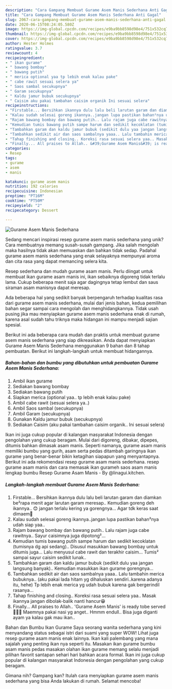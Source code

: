 ```yaml
---
description: "Cara Gampang Membuat Gurame Asem Manis Sederhana Anti Gagal"
title: "Cara Gampang Membuat Gurame Asem Manis Sederhana Anti Gagal"
slug: 2067-cara-gampang-membuat-gurame-asem-manis-sederhana-anti-gagal
date: 2020-06-15T08:24:05.580Z
image: https://img-global.cpcdn.com/recipes/e9ba9bb8598d98e4/751x532cq70/gurame-asem-manis-sederhana-foto-resep-utama.jpg
thumbnail: https://img-global.cpcdn.com/recipes/e9ba9bb8598d98e4/751x532cq70/gurame-asem-manis-sederhana-foto-resep-utama.jpg
cover: https://img-global.cpcdn.com/recipes/e9ba9bb8598d98e4/751x532cq70/gurame-asem-manis-sederhana-foto-resep-utama.jpg
author: Hester Holmes
ratingvalue: 3.7
reviewcount: 4
recipeingredient:
- " ikan gurame"
- " bawang bombay"
- " bawang putih"
- " merica optional yaa tp lebih enak kalau pake"
- " cabe rawit sesuai selera ya"
- " Saos sambal secukupnya"
- " Garam secukupnya"
- " Kaldu jamur bubuk secukupnya"
- " Caisim aku pakai tambahan caisim organik Ini sesuai selera"
recipeinstructions:
- "Firstable... Bersihkan ikannya dulu lalu beli larutan garam dan diamkan be²rapa menit agar larutan garam meresap.. Kemudian goreng deh ikannya.. 😊 jangan terlalu kering ya gorengnya... Agar tdk keras saat dimaem🥰"
- "Kalau sudah selesai goreng ikannya..jangan lupa pastikan bahan²nya udah siap yaa.."
- "Rajam bawang bombay dan bawang putih.. Lalu rajam juga cabe rawitnya.. Sayur caisimnya juga dipotong²..."
- "Kemudian tumis bawang putih sampe harum dan sedikit kecoklatan (tumisnya dg api sedang).. Disusul masukkan bawang bombay untuk ditumis juga... Lalu menyusul cabe rawit dan terakhir caisim... Tumis² sampai sayur caisim sedikit lunak.."
- "Tambahkan garam dan kaldu jamur bubuk (sedikit dulu yaa jangan langsung banyak).. Kemudian masukkan ikan gurame gorengnya..."
- "Tambahkan sedikit air dan saos sambalnya yaaa.. Lalu tambahin merica bubuknya.. (aku pakai lada hitam yg dihaluskan sendiri..karena adanya itu, hehe) Tp lebih enak merica yg udah bubuk karena gak bergerindil rasanya..."
- "Tahap finishing and closing.. Koreksi rasa sesuai selera yaa.. Masak ikannya jangan dibolak-balik nanti hancur😁"
- "Finally... All praises to Allah.. &#39;Gurame Asem Manis&#39; is ready tobe served 🥰🥰🥰 Maemnya pakai nasi yg anget.. Hmmm endull.. Bisa juga diganti ayam ya kalau gak mau ikan.."
categories:
- Resep
tags:
- gurame
- asem
- manis

katakunci: gurame asem manis 
nutrition: 192 calories
recipecuisine: Indonesian
preptime: "PT16M"
cooktime: "PT50M"
recipeyield: "2"
recipecategory: Dessert

---
```



![Gurame Asem Manis Sederhana](https://img-global.cpcdn.com/recipes/e9ba9bb8598d98e4/751x532cq70/gurame-asem-manis-sederhana-foto-resep-utama.jpg)

Sedang mencari inspirasi resep gurame asem manis sederhana yang unik? Cara membuatnya memang susah-susah gampang. Jika salah mengolah maka hasilnya tidak akan memuaskan dan bahkan tidak sedap. Padahal gurame asem manis sederhana yang enak selayaknya mempunyai aroma dan cita rasa yang dapat memancing selera kita.

Resep sederhana dan mudah gurame asam manis. Perlu diingat untuk membuat ikan gurame asam manis ini, ikan sebaiknya digoreng tidak terlalu lama. Cukup beberapa menit saja agar dagingnya tetap lembut dan saus siraman asam manisnya dapat meresap.

Ada beberapa hal yang sedikit banyak berpengaruh terhadap kualitas rasa dari gurame asem manis sederhana, mulai dari jenis bahan, kedua pemilihan bahan segar sampai cara mengolah dan menghidangkannya. Tidak usah pusing jika mau menyiapkan gurame asem manis sederhana enak di rumah, karena asal sudah tahu triknya maka hidangan ini mampu menjadi sajian spesial.


Berikut ini ada beberapa cara mudah dan praktis untuk membuat gurame asem manis sederhana yang siap dikreasikan. Anda dapat menyiapkan Gurame Asem Manis Sederhana menggunakan 9 bahan dan 8 tahap pembuatan. Berikut ini langkah-langkah untuk membuat hidangannya.

<!--inarticleads1-->

##### Bahan-bahan dan bumbu yang dibutuhkan untuk pembuatan Gurame Asem Manis Sederhana:

1. Ambil  ikan gurame
1. Sediakan  bawang bombay
1. Sediakan  bawang putih
1. Siapkan  merica (optional yaa.. tp lebih enak kalau pake)
1. Ambil  cabe rawit (sesuai selera ya..)
1. Ambil  Saos sambal (secukupnya)
1. Ambil  Garam (secukupnya)
1. Gunakan  Kaldu jamur bubuk (secukupnya)
1. Sediakan  Caisim (aku pakai tambahan caisim organik.. Ini sesuai selera)


Ikan ini juga cukup popular di kalangan masyarakat Indonesia dengan pengolahan yang cukup beragam. Mulai dari digoreng, dibakar, dipepes, ditumis bahkan dimasak asam manis. Seperti namanya, gurame asam manis memiliki bumbu yang gurih, asam serta pedas ditambah garingnya ikan gurame yang benar-benar bikin ketagihan siapapun yang menyantapnya. Berikut ini ada rekomendasi resep gurame asam manis sederhana. resep gurame asam manis dan cara memasak ikan gurameh saos asam manis lengkap bumbu Resep Gurame Asam Manis - By @linagui.kitchen. 

<!--inarticleads2-->

##### Langkah-langkah membuat Gurame Asem Manis Sederhana:

1. Firstable... Bersihkan ikannya dulu lalu beli larutan garam dan diamkan be²rapa menit agar larutan garam meresap.. Kemudian goreng deh ikannya.. 😊 jangan terlalu kering ya gorengnya... Agar tdk keras saat dimaem🥰
1. Kalau sudah selesai goreng ikannya..jangan lupa pastikan bahan²nya udah siap yaa..
1. Rajam bawang bombay dan bawang putih.. Lalu rajam juga cabe rawitnya.. Sayur caisimnya juga dipotong²...
1. Kemudian tumis bawang putih sampe harum dan sedikit kecoklatan (tumisnya dg api sedang).. Disusul masukkan bawang bombay untuk ditumis juga... Lalu menyusul cabe rawit dan terakhir caisim... Tumis² sampai sayur caisim sedikit lunak..
1. Tambahkan garam dan kaldu jamur bubuk (sedikit dulu yaa jangan langsung banyak).. Kemudian masukkan ikan gurame gorengnya...
1. Tambahkan sedikit air dan saos sambalnya yaaa.. Lalu tambahin merica bubuknya.. (aku pakai lada hitam yg dihaluskan sendiri..karena adanya itu, hehe) Tp lebih enak merica yg udah bubuk karena gak bergerindil rasanya...
1. Tahap finishing and closing.. Koreksi rasa sesuai selera yaa.. Masak ikannya jangan dibolak-balik nanti hancur😁
1. Finally... All praises to Allah.. &#39;Gurame Asem Manis&#39; is ready tobe served 🥰🥰🥰 Maemnya pakai nasi yg anget.. Hmmm endull.. Bisa juga diganti ayam ya kalau gak mau ikan..


Bahan dan Bumbu Ikan Gurame Saya seorang wanita sederhana yang kini menyandang status sebagai istri dari suami yang super WOW! Lihat juga resep gurame asam manis enak lainnya. Ikan kali palembang yang mana sajalah yang penting ikan nya seperti itu. Masakan ikan gurame bumbu asam manis pedas masakan olahan ikan gurame memang selalu menjadi pilihan favorit santapan sehari hari bahkan acara formal. Ikan ini juga cukup popular di kalangan masyarakat Indonesia dengan pengolahan yang cukup beragam. 

Gimana nih? Gampang kan? Itulah cara menyiapkan gurame asem manis sederhana yang bisa Anda lakukan di rumah. Selamat mencoba!
